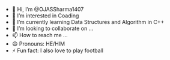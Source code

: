 - 👋 Hi, I’m @OJASSharma1407
- 👀 I’m interested in Coading 
- 🌱 I’m currently learning Data Structures and Algorithm in C++ 
- 💞️ I’m looking to collaborate on ...
- 📫 How to reach me ...
- 😄 Pronouns: HE/HIM
- ⚡ Fun fact: I also love to play football

<!---
OJASSharma1407/OJASSharma1407 is a ✨ special ✨ repository because its `README.md` (this file) appears on your GitHub profile.
You can click the Preview link to take a look at your changes.
--->
